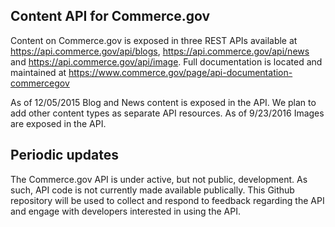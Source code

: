 ## Content API for Commerce.gov
Content on Commerce.gov is exposed in three REST APIs available at https://api.commerce.gov/api/blogs, https://api.commerce.gov/api/news and https://api.commerce.gov/api/image. Full documentation is located and maintained at https://www.commerce.gov/page/api-documentation-commercegov

As of 12/05/2015 Blog and News content is exposed in the API. We plan to add other content types as separate API resources.
As of 9/23/2016 Images are exposed in the API.

## Periodic updates

The Commerce.gov API is under active, but not public, development. As such, API code is not currently made available publically. This Github repository will be used to collect and respond to feedback regarding the API and engage with developers interested in using the API.
